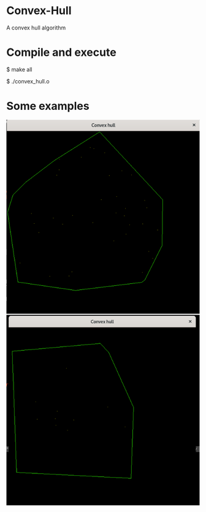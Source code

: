 # Convex-Hull
A convex hull algorithm

# Compile and execute

$ make all

$ ./convex_hull.o

# Some examples
![](https://github.com/Holeryn/Convex-Hull/blob/master/img/convex_hull1.png)
![](https://github.com/Holeryn/Convex-Hull/blob/master/img/convex_hull2.png)
